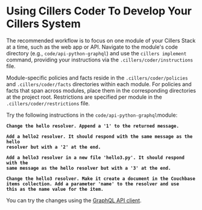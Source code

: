 # Using Cillers Coder To Develop Your Cillers System

The recommended workflow is to focus on one module of your Cillers Stack at a time, such as the web app or API. Navigate to the module's code directory (e.g., `code/api-python-graphql`) and use the `cillers implement` command, providing your instructions via the `.cillers/coder/instructions` file.

Module-specific policies and facts reside in the `.cillers/coder/policies` and `.cillers/coder/facts` directories within each module. For policies and facts that span across modules, place them in the corresponding directories at the project root. Restrictions are specified per module in the `.cillers/coder/restrictions` file.

Try the following instructions in the `code/api-python-graphql`module:&#x20;

<pre><code><strong>Change the hello resolver. Append a '1' to the returned message.
</strong></code></pre>

<pre><code><strong>Add a hello2 resolver. It should respond with the same message as the hello
</strong><strong>resolver but with a '2' at the end.
</strong></code></pre>

<pre><code><strong>Add a hello3 resolver in a new file 'hello3.py'. It should respond with the 
</strong><strong>same message as the hello resolver but with a '3' at the end.
</strong></code></pre>

<pre><code><strong>Change the hello3 resolver. Make it create a document in the Couchbase
</strong><strong>items collection. Add a parameter 'name' to the resolver and use
</strong><strong>this as the name value for the item. 
</strong></code></pre>

You can try the changes using the [GraphQL API client](../getting-started/accessing-and-using-the-services/web-ui-services/graphql-client.md).



